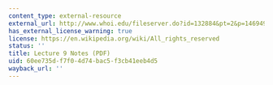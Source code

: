 ```yaml
---
content_type: external-resource
external_url: http://www.whoi.edu/fileserver.do?id=132884&pt=2&p=146949
has_external_license_warning: true
license: https://en.wikipedia.org/wiki/All_rights_reserved
status: ''
title: Lecture 9 Notes (PDF)
uid: 60ee735d-f7f0-4d74-bac5-f3cb41eeb4d5
wayback_url: ''
---
```

